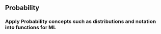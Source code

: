 ## Probability

### Apply Probability concepts such as distributions and notation into functions for ML